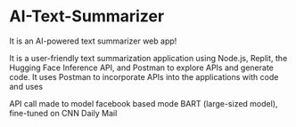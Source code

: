 # AI-Text-Summarizer
It is an AI-powered text summarizer web app!

It is a user-friendly text summarization application using Node.js, Replit, the Hugging Face Inference API, and Postman to explore APIs and generate code.
It uses Postman to incorporate APIs into the applications with code and uses

API call made to model facebook based mode BART (large-sized model), fine-tuned on CNN Daily Mail
